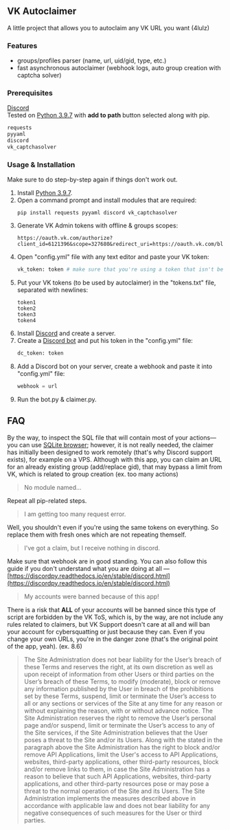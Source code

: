 ## VK Autoclaimer
A little project that allows you to autoclaim any VK URL you want (4lulz)

### Features
* groups/profiles parser (name, url, uid/gid, type, etc.)
* fast asynchronous autoclaimer (webhook logs, auto group creation with captcha solver)

### Prerequisites
[Discord](https://discord.com/)\
Tested on [Python 3.9.7](https://www.python.org/ftp/python/3.9.7) with **add to path** button selected along with pip.
```py
requests
pyyaml
discord
vk_captchasolver
```

### Usage & Installation
Make sure to do step-by-step again if things don't work out.
1. Install [Python 3.9.7](https://www.python.org/ftp/python/3.9.7).
2. Open a command prompt and install modules that are required:
   ```
   pip install requests pyyaml discord vk_captchasolver
   ```
3. Generate VK Admin tokens with offline & groups scopes:
   ```
   https://oauth.vk.com/authorize?client_id=6121396&scope=327680&redirect_uri=https://oauth.vk.com/blank.html&display=page&response_type=token&revoke=1
   ```
4. Open "config.yml" file with any text editor and paste your VK token:
   ```py
   vk_token: token # make sure that you're using a token that isn't being used by autoclaimer
   ```
5. Put your VK tokens (to be used by autoclaimer) in the "tokens.txt" file, separated with newlines:
   ```
   token1
   token2
   token3
   token4
   ```
6. Install [Discord](https://discord.org) and create a server.
7. Create a [Discord bot](https://discord.com/developers/applications) and put his token in the "config.yml" file:
   ```py
   dc_token: token
   ```
8. Add a Discord bot on your server, create a webhook and paste it into "config.yml" file:
   ```py
   webhook = url
   ```
7. Run the bot.py & claimer.py.

## FAQ
By the way, to inspect the SQL file that will contain most of your actions—you can use [SQLite browser](https://sqlitebrowser.org/dl/); however, it is not really needed, the claimer has initially been designed to work remotely (that's why Discord support exists), for example on a VPS. Although with this app, you can claim an URL for an already existing group (add/replace gid), that may bypass a limit from VK, which is related to group creation (ex. too many actions)

>No module named...


Repeat all pip-related steps.

>I am getting too many request error.

Well, you shouldn't even if you're using the same tokens on everything. So replace them with fresh ones which are not repeating themself.

>I've got a claim, but I receive nothing in discord.


Make sure that webhook are in good standing. You can also follow this guide if you don't understand what you are doing at all — [https://discordpy.readthedocs.io/en/stable/discord.html](https://discordpy.readthedocs.io/en/stable/discord.html)


>My accounts were banned because of this app!

There is a risk that **ALL** of your accounts will be banned since this type of script are forbidden by the VK ToS, which is, by the way, are not include any rules related to claimers, but VK Support doesn't care at all and will ban your account for cybersquatting or just because they can. Even if you change your own URLs, you're in the danger zone (that's the original point of the app, yeah). (ex. 8.6)

>The Site Administration does not bear liability for the User’s 
breach of these Terms and reserves the right, at its own discretion as 
well as upon receipt of information from other Users or third parties on
 the User’s breach of these Terms, to modify (moderate), block or remove
 any information published by the User in breach of the prohibitions set
 by these Terms, suspend, limit or terminate the User’s access to all or
 any sections or services of the Site at any time for any reason or 
without explaining the reason, with or without advance notice. The Site 
Administration reserves the right to remove the User’s personal page 
and/or suspend, limit or terminate the User’s access to any of the Site 
services, if the Site Administration believes that the User poses a 
threat to the Site and/or its Users. Along with the stated in the 
paragraph above the Site Administration has the right to block and/or 
remove API Applications, limit the User's access to API Applications, 
websites, third-party applications, other third-party resources, block 
and/or remove links to them, in case the Site Administration has a 
reason to believe that such API Applications, websites, third-party 
applications, and other third-party resources pose or may pose a threat 
to the normal operation of the Site and its Users. The Site 
Administration implements the measures described above in accordance 
with applicable law and does not bear liability for any negative 
consequences of such measures for the User or third parties. 
